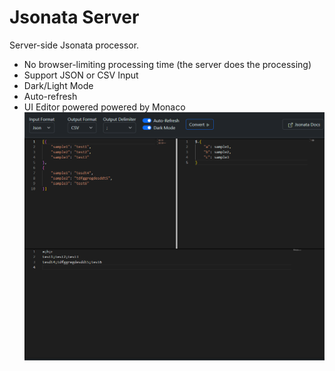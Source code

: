 # Jsonata Server
Server-side Jsonata processor.
 *  No browser-limiting processing time (the server does the processing)
 * Support JSON or CSV Input
 * Dark/Light Mode
 * Auto-refresh
 * UI Editor powered powered by Monaco 
![Preview](assets/screenshot.png)